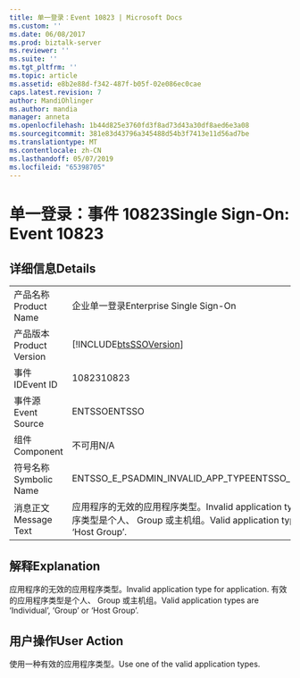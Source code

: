 ```yaml
---
title: 单一登录：Event 10823 | Microsoft Docs
ms.custom: ''
ms.date: 06/08/2017
ms.prod: biztalk-server
ms.reviewer: ''
ms.suite: ''
ms.tgt_pltfrm: ''
ms.topic: article
ms.assetid: e8b2e88d-f342-487f-b05f-02e086ec0cae
caps.latest.revision: 7
author: MandiOhlinger
ms.author: mandia
manager: anneta
ms.openlocfilehash: 1b44d825e3760fd3f8ad73d43a30df8aed6e3a08
ms.sourcegitcommit: 381e83d43796a345488d54b3f7413e11d56ad7be
ms.translationtype: MT
ms.contentlocale: zh-CN
ms.lasthandoff: 05/07/2019
ms.locfileid: "65398705"
---
```

# <a name="single-sign-on-event-10823"></a><span data-ttu-id="0ec53-102">单一登录：事件 10823</span><span class="sxs-lookup"><span data-stu-id="0ec53-102">Single Sign-On: Event 10823</span></span>
## <a name="details"></a><span data-ttu-id="0ec53-103">详细信息</span><span class="sxs-lookup"><span data-stu-id="0ec53-103">Details</span></span>  
  
|                 |                                                                                                              |
|-----------------|--------------------------------------------------------------------------------------------------------------|
|  <span data-ttu-id="0ec53-104">产品名称</span><span class="sxs-lookup"><span data-stu-id="0ec53-104">Product Name</span></span>   |                                          <span data-ttu-id="0ec53-105">企业单一登录</span><span class="sxs-lookup"><span data-stu-id="0ec53-105">Enterprise Single Sign-On</span></span>                                           |
| <span data-ttu-id="0ec53-106">产品版本</span><span class="sxs-lookup"><span data-stu-id="0ec53-106">Product Version</span></span> |                          [!INCLUDE[btsSSOVersion](../includes/btsssoversion-md.md)]                          |
|    <span data-ttu-id="0ec53-107">事件 ID</span><span class="sxs-lookup"><span data-stu-id="0ec53-107">Event ID</span></span>     |                                                    <span data-ttu-id="0ec53-108">10823</span><span class="sxs-lookup"><span data-stu-id="0ec53-108">10823</span></span>                                                     |
|  <span data-ttu-id="0ec53-109">事件源</span><span class="sxs-lookup"><span data-stu-id="0ec53-109">Event Source</span></span>   |                                                    <span data-ttu-id="0ec53-110">ENTSSO</span><span class="sxs-lookup"><span data-stu-id="0ec53-110">ENTSSO</span></span>                                                    |
|    <span data-ttu-id="0ec53-111">组件</span><span class="sxs-lookup"><span data-stu-id="0ec53-111">Component</span></span>    |                                                     <span data-ttu-id="0ec53-112">不可用</span><span class="sxs-lookup"><span data-stu-id="0ec53-112">N/A</span></span>                                                      |
|  <span data-ttu-id="0ec53-113">符号名称</span><span class="sxs-lookup"><span data-stu-id="0ec53-113">Symbolic Name</span></span>  |                                      <span data-ttu-id="0ec53-114">ENTSSO_E_PSADMIN_INVALID_APP_TYPE</span><span class="sxs-lookup"><span data-stu-id="0ec53-114">ENTSSO_E_PSADMIN_INVALID_APP_TYPE</span></span>                                       |
|  <span data-ttu-id="0ec53-115">消息正文</span><span class="sxs-lookup"><span data-stu-id="0ec53-115">Message Text</span></span>   | <span data-ttu-id="0ec53-116">应用程序的无效的应用程序类型。</span><span class="sxs-lookup"><span data-stu-id="0ec53-116">Invalid application type for application.</span></span> <span data-ttu-id="0ec53-117">有效的应用程序类型是个人、 Group 或主机组。</span><span class="sxs-lookup"><span data-stu-id="0ec53-117">Valid application types are ‘Individual’, ‘Group’ or ‘Host Group’.</span></span> |
  
## <a name="explanation"></a><span data-ttu-id="0ec53-118">解释</span><span class="sxs-lookup"><span data-stu-id="0ec53-118">Explanation</span></span>  
 <span data-ttu-id="0ec53-119">应用程序的无效的应用程序类型。</span><span class="sxs-lookup"><span data-stu-id="0ec53-119">Invalid application type for application.</span></span> <span data-ttu-id="0ec53-120">有效的应用程序类型是个人、 Group 或主机组。</span><span class="sxs-lookup"><span data-stu-id="0ec53-120">Valid application types are ‘Individual’, ‘Group’ or ‘Host Group’.</span></span>  
  
## <a name="user-action"></a><span data-ttu-id="0ec53-121">用户操作</span><span class="sxs-lookup"><span data-stu-id="0ec53-121">User Action</span></span>  
 <span data-ttu-id="0ec53-122">使用一种有效的应用程序类型。</span><span class="sxs-lookup"><span data-stu-id="0ec53-122">Use one of the valid application types.</span></span>